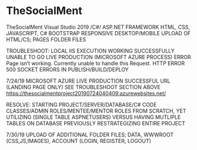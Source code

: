 # TheSocialMent
TheSocialMent
Visual Studio 2019 /C#/ ASP.NET FRAMEWORK 
HTML, CSS, JAVASCRIPT, C#
BOOTSTRAP RESPONSIVE DESKTOP/MOBILE
UPLOAD OF HTML/CS; PAGES FOLDER FILES

TROUBLESHOOT:
LOCAL IIS EXECUTION WORKING SUCCESSFULLY
UNABLE TO GO LIVE PRODUCTION (MICROSOFT AZURE PROCESS)
ERROR Page isn’t working. Currently unable to handle this Request. HTTP ERROR 500
SOCKET ERRORS IN PUBLISH/BUILD/DEPLOY

7/24/19
MICROSOFT AZURE LIVE PRODUCTION SUCCESSFUL
URL (LANDING PAGE ONLY) SEE TROUBLESHOOT SECTION ABOVE
https://thesocialmentproject20190724040409.azurewebsites.net/

RESOLVE: STARTING PROJECT/SERVER/DATABASE/C# CODE CLASSES/ADMIN ROLES/MENTEE/MENTOR ROLES FROM SCRATCH, YET UTILIZING (SINGLE TABLE ASPNETUSERS) VERSUS HAVING MUTLIPLE TABLES ON DATABASE PREVIOUSLY
RESTRATEGIZING ENTIRE PROJECT

7/30/19
UPLOAD OF ADDITIONAL FOLDER FILES; DATA, WWWROOT (CSS,JS,IMAGES), ACCOUNT (LOGIN, REGISTER, LOGOUT)

